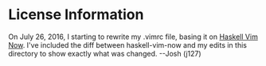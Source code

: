 # License Information

On July 26, 2016, I starting to rewrite my .vimrc file, basing it on [Haskell Vim Now](https://github.com/begriffs/haskell-vim-now). I've included the diff between haskell-vim-now and my edits in this directory to show exactly what was changed. --Josh (j127)
